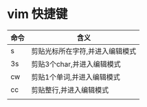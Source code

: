 # vim 快捷键
	
| 命令  |  含义|
|---|---|
| s  |  剪贴光标所在字符,并进入编辑模式|
| 3s|  剪贴3个char,并进入编辑模式|
| cw|  剪贴1个单词,并进入编辑模式|
| cc |剪贴整行,并进入编辑模式 |
| | |
